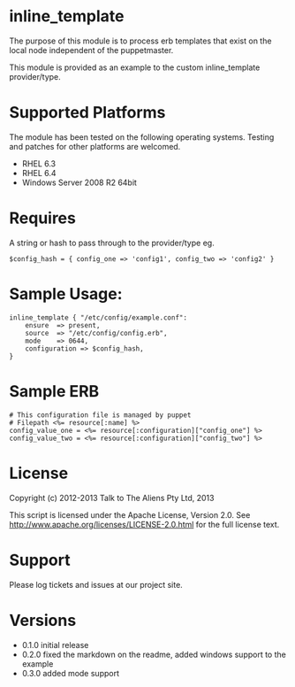 inline_template
===============

The purpose of this module is to process erb templates that exist on the local node independent of the puppetmaster.

This module is provided as an example to the custom inline_template provider/type.

# Supported Platforms #
The module has been tested on the following operating systems. Testing and patches for other platforms are welcomed.

+ RHEL 6.3 
+ RHEL 6.4
+ Windows Server 2008 R2 64bit

# Requires #
A string or hash to pass through to the provider/type eg.
 
	$config_hash = { config_one => 'config1', config_two => 'config2' }

# Sample Usage: #
	inline_template { "/etc/config/example.conf":
    	ensure  => present,
    	source  => "/etc/config/config.erb",
    	mode    => 0644,
    	configuration => $config_hash,
  	}

# Sample ERB #
	# This configuration file is managed by puppet
	# Filepath <%= resource[:name] %>
	config_value_one = <%= resource[:configuration]["config_one"] %>
	config_value_two = <%= resource[:configuration]["config_two"] %>


# License #
Copyright (c) 2012-2013 Talk to The Aliens Pty Ltd, 2013

This script is licensed under the Apache License, Version 2.0.
See http://www.apache.org/licenses/LICENSE-2.0.html for the full license text.

# Support #
Please log tickets and issues at our project site.

# Versions #
+ 0.1.0 initial release
+ 0.2.0 fixed the markdown on the readme, added windows support to the example
+ 0.3.0 added mode support